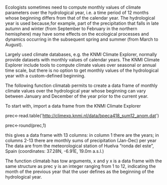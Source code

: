Ecologists sometimes need to compute monthly values of climate parameters over the hydrological year, i.e. a time period of 12 months whose beginning differs from that of the calendar year.
The hydrological year is used because,for example, part of the precipitation that falls in late autumn and winter (from September to February in the northern hemisphere) may have some effects on the ecological processes and dynamics occurring in the subsequent spring and summer (from March to August).

Largely used climate databases, e.g. the KNMI Climate Explorer, normally provide datasets with monthly values of calendar years.
The KNMI Climate Explorer include tools to compute climate values over seasonal or annual time scale, but there is no option to get monthly values of the hydrological year with a custom-defined beginning.

The following function climatab permits to create a data frame of monthly climate values over the hydrological year whose beginning can vary between January and December of the year prior to the current year.

To start with, import a data frame from the KNMI Climate Explorer

prec<-read.table('http://climexp.knmi.nl/data/bpeca418_sum12_anom.dat')

prec<-round(prec,1)

this gives a data frame with 13 columns:
in column 1 there are the years; in columns 2-13 there are monthly sums of precipitation (Jan-Dec) per year
The data are from the meteorological station of Huelva “ronda del este”, Spain (coordinates: 37.28N, -6.91E, 19.0m a.s.l.) 

The function climatab has tow arguments, x and y
x is a data frame with the same structure as prec
y is an integer ranging from 1 to 12, indicating the month of the previous year that the user defines as the beginning of the hydrological year.
